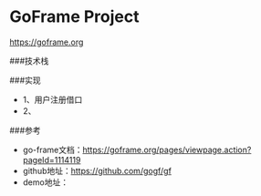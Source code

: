 # GoFrame Project

https://goframe.org

###技术栈

###实现
- 1、用户注册借口
- 2、

###参考
- go-frame文档：https://goframe.org/pages/viewpage.action?pageId=1114119
- github地址：https://github.com/gogf/gf
- demo地址：